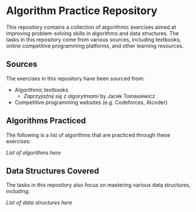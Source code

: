 # Algorithm Practice Repository
This repository contains a collection of algorithmic exercises aimed at improving problem-solving skills in algorithms and data structures. The tasks in this repository come from various sources, including textbooks, online competitive programming platforms, and other learning resources.

## Sources
The exercises in this repository have been sourced from:
- Algorithmic textbooks
  - *Zaprzyjaźnij się z algorytmami* by Jacek Tomasiewicz
- Competitive programming websites (e.g. Codeforces, Atcoder)

## Algorithms Practiced
The following is a list of algorithms that are practiced through these exercises:

*List of algorithms here*
 
## Data Structures Covered
The tasks in this repository also focus on mastering various data structures, including:

*List of data structures here*

